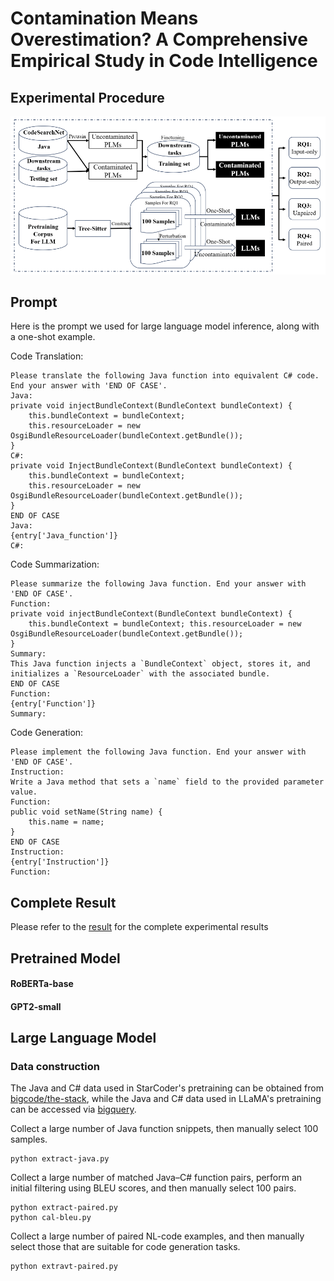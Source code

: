 # Contamination Means Overestimation? A Comprehensive Empirical Study in Code Intelligence

## Experimental Procedure
![alt text](overview.png)

## Prompt
Here is the prompt we used for large language model inference, along with a one-shot example.

Code Translation:
```
Please translate the following Java function into equivalent C# code. End your answer with 'END OF CASE'.
Java:
private void injectBundleContext(BundleContext bundleContext) {
    this.bundleContext = bundleContext;
    this.resourceLoader = new OsgiBundleResourceLoader(bundleContext.getBundle());
}         
C#:
private void InjectBundleContext(BundleContext bundleContext) {
    this.bundleContext = bundleContext;
    this.resourceLoader = new OsgiBundleResourceLoader(bundleContext.getBundle());
}
END OF CASE
Java:
{entry['Java_function']}
C#:
```

Code Summarization:
```
Please summarize the following Java function. End your answer with 'END OF CASE'.
Function:
private void injectBundleContext(BundleContext bundleContext) {
    this.bundleContext = bundleContext; this.resourceLoader = new OsgiBundleResourceLoader(bundleContext.getBundle());
}
Summary:
This Java function injects a `BundleContext` object, stores it, and initializes a `ResourceLoader` with the associated bundle.
END OF CASE
Function:
{entry['Function']}
Summary:
```

Code Generation:
```
Please implement the following Java function. End your answer with 'END OF CASE'.
Instruction:
Write a Java method that sets a `name` field to the provided parameter value.
Function:
public void setName(String name) {
    this.name = name;
}
END OF CASE
Instruction:
{entry['Instruction']}
Function:

```

## Complete Result

Please refer to the [result](./result.md) for the complete experimental results

## Pretrained Model

#### RoBERTa-base

#### GPT2-small


## Large Language Model

### Data construction
The Java and C# data used in StarCoder's pretraining can be obtained from [bigcode/the-stack](https://huggingface.co/datasets/bigcode/the-stack), while the Java and C# data used in LLaMA's pretraining can be accessed via [bigquery](https://console.cloud.google.com/bigquery?ws=!1m4!1m3!3m2!1sbigquery-public-data!2sgithub_repos).


Collect a large number of Java function snippets, then manually select 100 samples.
```shell
python extract-java.py
```
Collect a large number of matched Java–C# function pairs, perform an initial filtering using BLEU scores, and then manually select 100 pairs.
```shell
python extract-paired.py
python cal-bleu.py
```
Collect a large number of paired NL-code examples, and then manually select those that are suitable for code generation tasks.
```shell
python extravt-paired.py
```